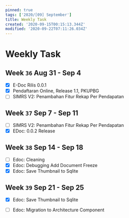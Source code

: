 ```yaml
---
pinned: true
tags: ['2020/[09] September']
title: Weekly Task
created: '2020-09-15T00:15:13.344Z'
modified: '2020-09-22T07:11:26.034Z'
---
```


# Weekly Task

## Week `36` Aug 31 - Sep 4
- [x] E-Doc Rilis 0.0.1
- [x] Pendaftaran Online, Release 1.1, PKUPBG 
- [ ] SIMRS V2: Penambahan Fitur Rekap Per Pendapatan

## Week `37` Sep 7 - Sep 11
- [ ] SIMRS V2: Penambahan Fitur Rekap Per Pendapatan
- [x] EDoc: 0.0.2 Release

## Week `38` Sep 14 - Sep 18
- [ ] Edoc: Cleaning
- [x] Edoc: Debugging Add Document Freeze
- [x] Edoc: Save Thumbnail to Sqlite

## Week `39` Sep 21 - Sep 25
- [x] Edoc: Save Thumbnail to Sqlite
- [ ] Edoc: Migration to Architecture Component


